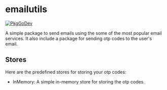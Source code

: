 # emailutils

[![PkgGoDev](https://pkg.go.dev/badge/github.com/Polo4444/emailutils)](https://pkg.go.dev/github.com/Polo4444/emailutils)

A simple package to send emails using the some of the most popular email services.
It also include a package for sending otp codes to the user's email.

## Stores
Here are the predefined stores for storing your otp codes:
- InMemory: A simple in-memory store for storing the otp codes.
